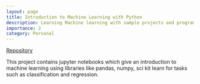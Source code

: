 ```yaml
---
layout: page
title: Introduction to Machine Learning with Python
description: Learning Machine learning with sample projects and programs.
importance: 2
category: Personal
---
```

[Repository](https://github.com/MASHOD0/Introduction_to_machine_learning_with_python)

This project contains jupyter notebooks which give an introduction to machine learning using libraries like pandas, numpy, sci kit learn for tasks such as classification and regression.

